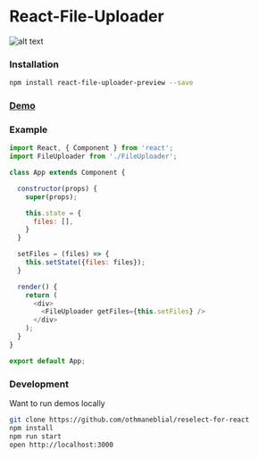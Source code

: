 # React-File-Uploader

![alt text](https://github.com/OthmaneBlial/React-File-Uploader/blob/master/ReactFileUploader.gif)

### Installation

```bash
npm install react-file-uploader-preview --save
```



### [Demo](http://othmaneblial.github.io/react-file-uploader/)


### Example

```js
import React, { Component } from 'react';
import FileUploader from './FileUploader';

class App extends Component {

  constructor(props) {
    super(props);

    this.state = {
      files: [],
    }
  }

  setFiles = (files) => {
    this.setState({files: files});
  }

  render() {
    return (
      <div>
        <FileUploader getFiles={this.setFiles} />
      </div>
    );
  }
}

export default App;

```


### Development
Want to run demos locally

```bash
git clone https://github.com/othmaneblial/reselect-for-react
npm install
npm run start
open http://localhost:3000
```

